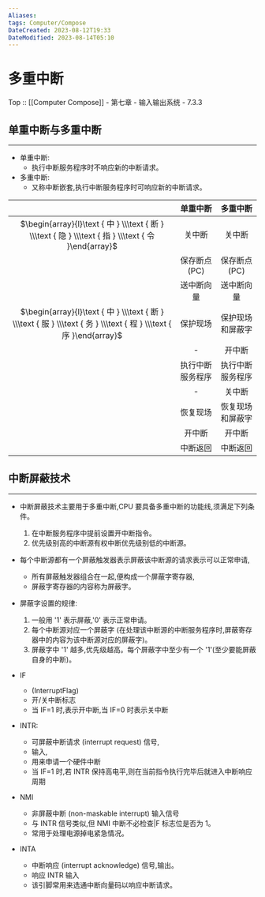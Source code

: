 ```yaml
---
Aliases: 
tags: Computer/Compose 
DateCreated: 2023-08-12T19:33
DateModified: 2023-08-14T05:10
---
```

# 多重中断

Top :: [[Computer Compose]] - 第七章 - 输入输出系统 - 7.3.3

## 单重中断与多重中断
---
- 单重中断:
	- 执行中断服务程序时不响应新的中断请求。
- 多重中断:
	- 又称中断嵌套,执行中断服务程序时可响应新的中断请求。

|  | 单重中断 | 多重中断 |
| :---: | :---: | :---: |
| $\begin{array}{l}\text { 中 } \\\text { 断 } \\\text { 隐 } \\\text { 指 } \\\text { 令 }\end{array}$ | 关中断 | 关中断 |
|  | 保存断点 (PC) | 保存断点 (PC) |
|  | 送中断向量 | 送中断向量 |
| $\begin{array}{l}\text { 中 } \\\text { 断 } \\\text { 服 } \\\text { 务 } \\\text { 程 } \\\text { 序 }\end{array}$ | 保护现场 | 保护现场和屏蔽字 |
|  | - | 开中断 |
|  | 执行中断服务程序 | 执行中断服务程序 |
|  | - | 关中断 |
|  | 恢复现场 | 恢复现场和屏蔽字 |
|  | 开中断 | 开中断 |
|  | 中断返回 | 中断返回 |

## 中断屏蔽技术
---
- 中断屏蔽技术主要用于多重中断,CPU 要具备多重中断的功能线,须满足下列条件。
	1. 在中断服务程序中提前设置开中断指令。
	2. 优先级别高的中断源有权中断优先级别低的中断源。
- 每个中断源都有一个屏蔽触发器表示屏蔽该中断源的请求表示可以正常申请,
	- 所有屏蔽触发器组合在一起,便构成一个屏蔽字寄存器,
	- 屏蔽字寄存器的内容称为屏蔽字。
- 屏蔽字设置的规律:
	1. 一般用 '1' 表示屏蔽,'0' 表示正常申请。
	2. 每个中断源对应一个屏蔽字 (在处理该中断源的中断服务程序时,屏蔽寄存器中的内容为该中断源对应的屏蔽字)。
	3. 屏蔽字中 '1' 越多,优先级越高。每个屏蔽字中至少有一个 '1'(至少要能屏蔽自身的中断)。

- IF
	- (InterruptFlag)
	- 开/关中断标志
	- 当 IF=1 时,表示开中断,当 IF=0 时表示关中断
- INTR:
	- 可屏蔽中断请求 (interrupt request) 信号,
	- 输入,
	- 用来申请一个硬件中断
	- 当 IF=1 时,若 INTR 保持高电平,则在当前指令执行完毕后就进入中断响应周期
- NMI
	- 非屏蔽中断 (non-maskable interrupt) 输入信号
	- 与 INTR 信号类似,但 NMI 中断不必检查|F 标志位是否为 1。
	- 常用于处理电源掉电紧急情况。
- INTA
	- 中断响应 (interrupt acknowledge) 信号,输出。
	- 响应 INTR 输入
	- 该引脚常用来选通中断向量码以响应中断请求。
